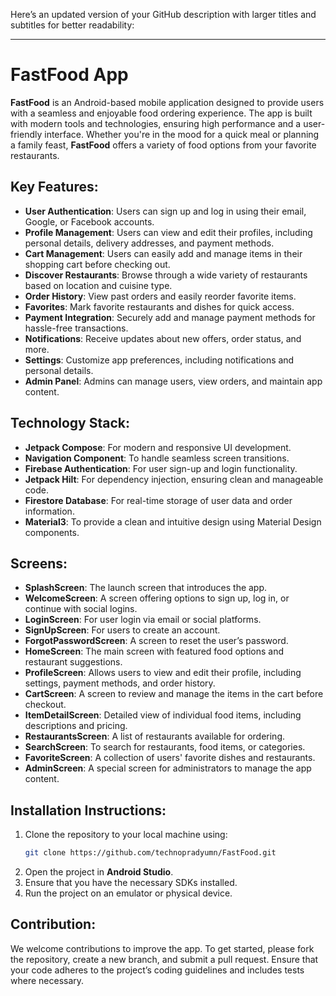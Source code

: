 Here’s an updated version of your GitHub description with larger titles and subtitles for better readability:

---

# FastFood App

**FastFood** is an Android-based mobile application designed to provide users with a seamless and enjoyable food ordering experience. The app is built with modern tools and technologies, ensuring high performance and a user-friendly interface. Whether you're in the mood for a quick meal or planning a family feast, **FastFood** offers a variety of food options from your favorite restaurants. 

## Key Features:
- **User Authentication**: Users can sign up and log in using their email, Google, or Facebook accounts.
- **Profile Management**: Users can view and edit their profiles, including personal details, delivery addresses, and payment methods.
- **Cart Management**: Users can easily add and manage items in their shopping cart before checking out.
- **Discover Restaurants**: Browse through a wide variety of restaurants based on location and cuisine type.
- **Order History**: View past orders and easily reorder favorite items.
- **Favorites**: Mark favorite restaurants and dishes for quick access.
- **Payment Integration**: Securely add and manage payment methods for hassle-free transactions.
- **Notifications**: Receive updates about new offers, order status, and more.
- **Settings**: Customize app preferences, including notifications and personal details.
- **Admin Panel**: Admins can manage users, view orders, and maintain app content.

## Technology Stack:
- **Jetpack Compose**: For modern and responsive UI development.
- **Navigation Component**: To handle seamless screen transitions.
- **Firebase Authentication**: For user sign-up and login functionality.
- **Jetpack Hilt**: For dependency injection, ensuring clean and manageable code.
- **Firestore Database**: For real-time storage of user data and order information.
- **Material3**: To provide a clean and intuitive design using Material Design components.
  
## Screens:
- **SplashScreen**: The launch screen that introduces the app.
- **WelcomeScreen**: A screen offering options to sign up, log in, or continue with social logins.
- **LoginScreen**: For user login via email or social platforms.
- **SignUpScreen**: For users to create an account.
- **ForgotPasswordScreen**: A screen to reset the user’s password.
- **HomeScreen**: The main screen with featured food options and restaurant suggestions.
- **ProfileScreen**: Allows users to view and edit their profile, including settings, payment methods, and order history.
- **CartScreen**: A screen to review and manage the items in the cart before checkout.
- **ItemDetailScreen**: Detailed view of individual food items, including descriptions and pricing.
- **RestaurantsScreen**: A list of restaurants available for ordering.
- **SearchScreen**: To search for restaurants, food items, or categories.
- **FavoriteScreen**: A collection of users' favorite dishes and restaurants.
- **AdminScreen**: A special screen for administrators to manage the app content.

## Installation Instructions:
1. Clone the repository to your local machine using:
   ```bash
   git clone https://github.com/technopradyumn/FastFood.git
   ```
2. Open the project in **Android Studio**.
3. Ensure that you have the necessary SDKs installed.
4. Run the project on an emulator or physical device.

## Contribution:
We welcome contributions to improve the app. To get started, please fork the repository, create a new branch, and submit a pull request. Ensure that your code adheres to the project’s coding guidelines and includes tests where necessary.
